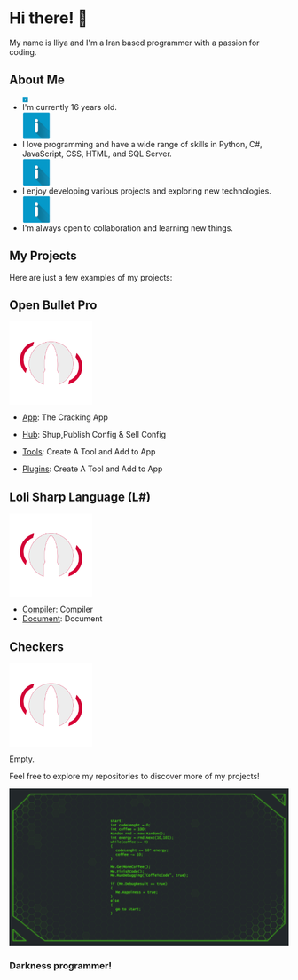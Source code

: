 # Hi there! 👋

My name is Iliya and I'm a Iran based programmer with a passion for coding.

## About Me

- <img src="./Pictures/Info.png" width="10" height="10" style="display:block;text-align: center;"> I'm currently 16 years old.
- <img src="./Pictures/Info.png" width="50" height="50" style="display:block;text-align: center;"> I love programming and have a wide range of skills in Python, C#, JavaScript, CSS, HTML, and SQL Server.
- <img src="./Pictures/Info.png" width="50" height="50" style="display:block;text-align: center;"> I enjoy developing various projects and exploring new technologies.
- <img src="./Pictures/Info.png" width="50" height="50" style="display:block;text-align: center;"> I'm always open to collaboration and learning new things.

## My Projects

Here are just a few examples of my projects:

## Open Bullet Pro

<img src="./Pictures/OrgLogo.png" width="150" height="150" style="display:block;text-align: center;">

- [App](https://github.com/Iliya4lx/Open-Bullet-Pro): The Cracking App
- [Hub](https://github.com/Iliya4lx/Open-Bullet-Pro-Hub): Shup,Publish Config & Sell Config

- [Tools](https://github.com/Iliya4lx/Open-Bullet-Pro-Tools): Create A Tool and Add to App
- [Plugins](https://github.com/Iliya4lx/Open-Bullet-Pro-Plugins): Create A Tool and Add to App

## Loli Sharp Language (L#)

<img src="./Pictures/OrgLogo.png" width="150" height="150" style="display:block;text-align: center;">

- [Compiler](https://github.com/Iliya4lx/Loli-Sharp-Compiler): Compiler
- [Document](https://github.com/Iliya4lx/Loli-Sharp-Document): Document

## Checkers

<img src="./Pictures/OrgLogo.png" width="150" height="150" style="display:block;text-align: center;">

Empty.

Feel free to explore my repositories to discover more of my projects!

![Darkness](./Pictures/Darkness.png)

### Darkness programmer!
